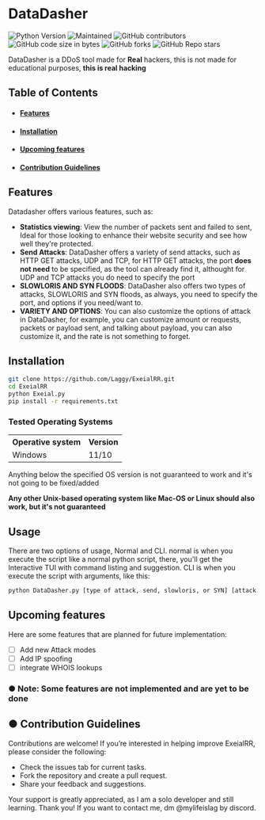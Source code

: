 # DataDasher
![Python Version](https://img.shields.io/badge/python-3.8%2B-blue)
![Maintained](https://img.shields.io/badge/maintained-Yes!-green)
![GitHub contributors](https://img.shields.io/github/contributors/LifelagCheats/DataDasher)
![GitHub code size in bytes](https://img.shields.io/github/languages/code-size/LifelagCheats/DataDasher)
![GitHub forks](https://img.shields.io/github/forks/LifelagCheats/DataDasher?logoColor=ffff&color=%23ff0000)
![GitHub Repo stars](https://img.shields.io/github/stars/LifelagCheats/DataDasher?color=%2332cd32)


DataDasher is a DDoS tool made for **Real** hackers, this is not made for educational purposes, **this is real hacking**

## Table of Contents 
- #### [Features](#features)  
- #### [Installation](#installation)  
- #### [Upcoming features](#upcoming-features)  
- #### [Contribution Guidelines](#contribution-guidelines)

## Features

Datadasher offers various features, such as:

- **Statistics viewing**: View the number of packets sent and failed to sent, Ideal for those looking to enhance their website security and see how well they're protected.
- **Send Attacks**: DataDasher offers a variety of send attacks, such as HTTP GET attacks, UDP and TCP, for HTTP GET attacks, the port **does not need** to be specified, as the tool can already find it, althought for UDP and TCP attacks you do need to specify the port
- **SLOWLORIS AND SYN FLOODS**: DataDasher also offers two types of attacks, SLOWLORIS and SYN floods, as always, you need to specify the port, and options if you need/want to.
- **VARIETY AND OPTIONS**: You can also customize the options of attack in DataDasher, for example, you can customize amount or requests, packets or payload sent, and talking about payload, you can also customize it, and the rate is not something to forget.

## Installation

```bash
git clone https://github.com/Laggy/ExeialRR.git
cd ExeialRR
python Exeial.py
pip install -r requirements.txt
```
### Tested Operating Systems
<table>
    <tr>
        <th>Operative system</th>
        <th> Version </th>
    </tr>
    <tr>
        <td>Windows</td>
        <td>11/10</td>
<table>
Anything below the specified OS version is not guaranteed to work and it's not going to be fixed/added
 
**Any other Unix-based operating system like Mac-OS or Linux should also work, but it's not guaranteed**
 

## Usage

There are two options of usage, Normal and CLI.
normal is when you execute the script like a normal python script, there, you'll get the Interactive TUI with command listing and suggestion.
CLI is when you execute the script with arguments, like this:
```bash
python DataDasher.py [type of attack, send, slowloris, or SYN] [attack options for send like UDP or TCP] [website name] [port (if needed)] [options like count or payload]
```

## Upcoming features
Here are some features that are planned for future implementation:

- [ ] Add new Attack modes
- [ ] Add IP spoofing
- [ ] integrate WHOIS lookups

### ● Note: Some features are not implemented and are yet to be done

## ● Contribution Guidelines
Contributions are welcome! If you’re interested in helping improve ExeialRR, please consider the following:
- Check the issues tab for current tasks.
- Fork the repository and create a pull request.
- Share your feedback and suggestions.
 
Your support is greatly appreciated, as I am a solo developer and still learning. Thank you!
If you want to contact me, dm @mylifeislag by discord.


